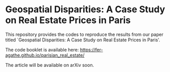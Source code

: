# Geospatial Disparities: A Case Study on Real Estate Prices in Paris

This repository provides the codes to reproduce the results from our paper titled `Geospatial Disparities: A Case Study on Real Estate Prices in Paris'.

The code booklet is available here: https://fer-agathe.github.io/parisian_real_estate/

The article will be available on arXiv soon.